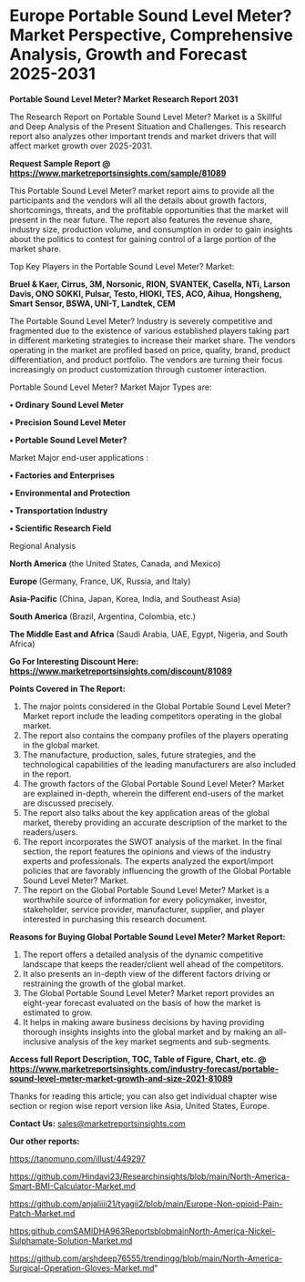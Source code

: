 # Europe Portable Sound Level Meter? Market Perspective, Comprehensive Analysis, Growth and Forecast 2025-2031

<strong>Portable Sound Level Meter? Market Research Report 2031</strong>

The Research Report on Portable Sound Level Meter? Market is a Skillful and Deep Analysis of the Present Situation and Challenges. This research report also analyzes other important trends and market drivers that will affect market growth over 2025-2031.

<strong>Request Sample Report @ <a href=https://www.marketreportsinsights.com/sample/81089>https://www.marketreportsinsights.com/sample/81089</a></strong>

This Portable Sound Level Meter? market report aims to provide all the participants and the vendors will all the details about growth factors, shortcomings, threats, and the profitable opportunities that the market will present in the near future. The report also features the revenue share, industry size, production volume, and consumption in order to gain insights about the politics to contest for gaining control of a large portion of the market share.

Top Key Players in the Portable Sound Level Meter? Market:

<strong>Bruel & Kaer, Cirrus, 3M, Norsonic, RION, SVANTEK, Casella, NTi, Larson Davis, ONO SOKKI, Pulsar, Testo, HIOKI, TES, ACO, Aihua, Hongsheng, Smart Sensor, BSWA, UNI-T, Landtek, CEM</strong>

The Portable Sound Level Meter? Industry is severely competitive and fragmented due to the existence of various established players taking part in different marketing strategies to increase their market share. The vendors operating in the market are profiled based on price, quality, brand, product differentiation, and product portfolio. The vendors are turning their focus increasingly on product customization through customer interaction.

Portable Sound Level Meter? Market Major Types are:

<strong>• Ordinary Sound Level Meter

• Precision Sound Level Meter

• Portable Sound Level Meter?</strong>

Market Major end-user applications :

<strong>• Factories and Enterprises

• Environmental and Protection

• Transportation Industry

• Scientific Research Field</strong>

Regional Analysis

</u><strong><b>North America</b></strong> (the United States, Canada, and Mexico)

<strong><b>Europe </b></strong>(Germany, France, UK, Russia, and Italy)

<strong><b>Asia-Pacific</b></strong> (China, Japan, Korea, India, and Southeast Asia)

<strong><b>South America</b></strong> (Brazil, Argentina, Colombia, etc.)

<strong><b>The Middle East and Africa</b></strong> (Saudi Arabia, UAE, Egypt, Nigeria, and South Africa)

<strong>Go For Interesting Discount Here: <a href=https://www.marketreportsinsights.com/discount/81089>https://www.marketreportsinsights.com/discount/81089</a></strong>

<strong>Points Covered in The Report:</strong>
<ol>
  <li>The major points considered in the Global Portable Sound Level Meter? Market report include the leading competitors operating in the global market.</li>
  <li>The report also contains the company profiles of the players operating in the global market.</li>
  <li>The manufacture, production, sales, future strategies, and the technological capabilities of the leading manufacturers are also included in the report.</li>
  <li>The growth factors of the Global Portable Sound Level Meter? Market are explained in-depth, wherein the different end-users of the market are discussed precisely.</li>
  <li>The report also talks about the key application areas of the global market, thereby providing an accurate description of the market to the readers/users.</li>
  <li>The report incorporates the SWOT analysis of the market. In the final section, the report features the opinions and views of the industry experts and professionals. The experts analyzed the export/import policies that are favorably influencing the growth of the Global Portable Sound Level Meter? Market.</li>
  <li>The report on the Global Portable Sound Level Meter? Market is a worthwhile source of information for every policymaker, investor, stakeholder, service provider, manufacturer, supplier, and player interested in purchasing this research document.</li>
</ol>
<strong>Reasons for Buying Global Portable Sound Level Meter? Market Report:</strong>

<ol>
  <li>The report offers a detailed analysis of the dynamic competitive landscape that keeps the reader/client well ahead of the competitors.</li>
  <li>It also presents an in-depth view of the different factors driving or restraining the growth of the global market.</li>
  <li>The Global Portable Sound Level Meter? Market report provides an eight-year forecast evaluated on the basis of how the market is estimated to grow.</li>
  <li>It helps in making aware business decisions by having providing thorough insights insights into the global market and by making an all-inclusive analysis of the key market segments and sub-segments.</li>
</ol>
<strong>Access full Report Description, TOC, Table of Figure, Chart, etc. @ <a href=https://www.marketreportsinsights.com/industry-forecast/portable-sound-level-meter-market-growth-and-size-2021-81089>https://www.marketreportsinsights.com/industry-forecast/portable-sound-level-meter-market-growth-and-size-2021-81089</a></strong>


Thanks for reading this article; you can also get individual chapter wise section or region wise report version like Asia, United States, Europe.

<strong>Contact Us:</strong>
sales@marketreportsinsights.com

<strong>Our other reports:</strong>

<a href=https://tanomuno.com/illust/449297>https://tanomuno.com/illust/449297</a>

<a href=https://github.com/Hindavi23/Researchinsights/blob/main/North-America-Smart-BMI-Calculator-Market.md>https://github.com/Hindavi23/Researchinsights/blob/main/North-America-Smart-BMI-Calculator-Market.md</a>

<a href=https://github.com/anjaliiii21/tyagii2/blob/main/Europe-Non-opioid-Pain-Patch-Market.md>https://github.com/anjaliiii21/tyagii2/blob/main/Europe-Non-opioid-Pain-Patch-Market.md</a>

<a href=https:github.comSAMIDHA963ReportsblobmainNorth-America-Nickel-Sulphamate-Solution-Market.md>https:github.comSAMIDHA963ReportsblobmainNorth-America-Nickel-Sulphamate-Solution-Market.md</a>

<a href=https://github.com/arshdeep76555/trendingg/blob/main/North-America-Surgical-Operation-Gloves-Market.md>https://github.com/arshdeep76555/trendingg/blob/main/North-America-Surgical-Operation-Gloves-Market.md</a>"

